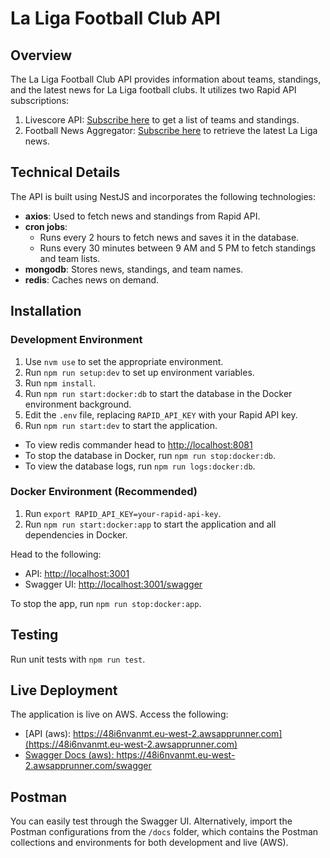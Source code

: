 # La Liga Football Club API

## Overview

The La Liga Football Club API provides information about teams, standings, and the latest news for La Liga football clubs. It utilizes two Rapid API subscriptions:

1. Livescore API: [Subscribe here](https://rapidapi.com/apidojo/api/livescore6) to get a list of teams and standings.
2. Football News Aggregator: [Subscribe here](https://rapidapi.com/arkasarkar2000/api/football-news-aggregator-live) to retrieve the latest La Liga news.

## Technical Details

The API is built using NestJS and incorporates the following technologies:

- **axios**: Used to fetch news and standings from Rapid API.
- **cron jobs**:
  - Runs every 2 hours to fetch news and saves it in the database.
  - Runs every 30 minutes between 9 AM and 5 PM to fetch standings and team lists.
- **mongodb**: Stores news, standings, and team names.
- **redis**: Caches news on demand.

## Installation

### Development Environment

1. Use `nvm use` to set the appropriate environment.
2. Run `npm run setup:dev` to set up environment variables.
3. Run `npm install`.
4. Run `npm run start:docker:db` to start the database in the Docker environment background.
5. Edit the `.env` file, replacing `RAPID_API_KEY` with your Rapid API key.
6. Run `npm run start:dev` to start the application.

- To view redis commander head to [http://localhost:8081](http://localhost:8081)
- To stop the database in Docker, run `npm run stop:docker:db`. 
- To view the database logs, run `npm run logs:docker:db`.

### Docker Environment (Recommended)

1. Run `export RAPID_API_KEY=your-rapid-api-key`.
2. Run `npm run start:docker:app` to start the application and all dependencies in Docker.

Head to the following:

- API:  [http://localhost:3001](http://localhost:3001)
- Swagger UI: [http://localhost:3001/swagger](http://localhost:3001/swagger)

To stop the app, run `npm run stop:docker:app`.

## Testing

Run unit tests with `npm run test`.

## Live Deployment

The application is live on AWS. Access the following:

- [API (aws): https://48i6nvanmt.eu-west-2.awsapprunner.com](https://48i6nvanmt.eu-west-2.awsapprunner.com)
- [Swagger Docs (aws): https://48i6nvanmt.eu-west-2.awsapprunner.com/swagger ](https://48i6nvanmt.eu-west-2.awsapprunner.com/swagger)

## Postman

You can easily test through the Swagger UI. Alternatively, import the Postman configurations from the `/docs` folder, which contains the Postman collections and environments for both development and live (AWS).
